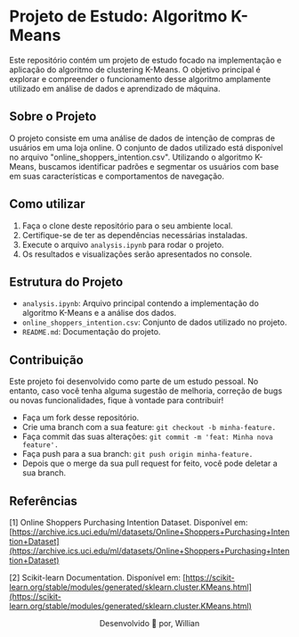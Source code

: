 # Projeto de Estudo: Algoritmo K-Means

Este repositório contém um projeto de estudo focado na implementação e aplicação do algoritmo de clustering K-Means. O objetivo principal é explorar e compreender o funcionamento desse algoritmo amplamente utilizado em análise de dados e aprendizado de máquina.

## Sobre o Projeto

O projeto consiste em uma análise de dados de intenção de compras de usuários em uma loja online. O conjunto de dados utilizado está disponível no arquivo "online_shoppers_intention.csv". Utilizando o algoritmo K-Means, buscamos identificar padrões e segmentar os usuários com base em suas características e comportamentos de navegação.

## Como utilizar

1. Faça o clone deste repositório para o seu ambiente local.
2. Certifique-se de ter as dependências necessárias instaladas.
3. Execute o arquivo `analysis.ipynb` para rodar o projeto.
4. Os resultados e visualizações serão apresentados no console.

## Estrutura do Projeto

- `analysis.ipynb`: Arquivo principal contendo a implementação do algoritmo K-Means e a análise dos dados.
- `online_shoppers_intention.csv`: Conjunto de dados utilizado no projeto.
- `README.md`: Documentação do projeto.

## Contribuição

Este projeto foi desenvolvido como parte de um estudo pessoal. No entanto, caso você tenha alguma sugestão de melhoria, correção de bugs ou novas funcionalidades, fique à vontade para contribuir!

- Faça um fork desse repositório.
- Crie uma branch com a sua feature: `git checkout -b minha-feature.`
- Faça commit das suas alterações: `git commit -m 'feat: Minha nova feature'.`
- Faça push para a sua branch: `git push origin minha-feature.`
- Depois que o merge da sua pull request for feito, você pode deletar a sua branch.

## Referências

[1] Online Shoppers Purchasing Intention Dataset. Disponível em: [https://archive.ics.uci.edu/ml/datasets/Online+Shoppers+Purchasing+Intention+Dataset](https://archive.ics.uci.edu/ml/datasets/Online+Shoppers+Purchasing+Intention+Dataset)

[2] Scikit-learn Documentation. Disponível em: [https://scikit-learn.org/stable/modules/generated/sklearn.cluster.KMeans.html](https://scikit-learn.org/stable/modules/generated/sklearn.cluster.KMeans.html)

<p align='center'>Desenvolvido 🧩 por, Willian</p>
